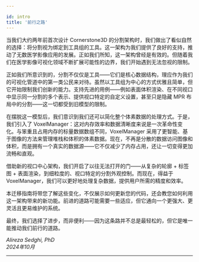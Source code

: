 ```yaml
---

id: intro  
title: '前行之路'  
---  
```


当我们大约两年前首次设计 Cornerstone3D 的分割架构时，我们做出了看似自然的选择：将分割视为绑定到工具组的工具。这一架构为我们提供了良好的支持，推动了无数医学影像应用的发展。正如我们所知，这一架构曾经是有效的。但随着我们在医学影像可视化领域不断扩展可能性的边界，我们开始遇到无法忽视的限制。

正如我们所意识到的，分割不仅仅是工具——它们是核心数据结构，理应作为我们的可视化管道中的第一类公民来对待。虽然以工具组为中心的方式优雅且简单，但它开始限制我们创新的能力。支持先进的用例——例如表面体积渲染、在不同视口中显示同一分割的多个表示、提供视口特定的自定义设置，甚至只是隐藏 MPR 布局中的分割——这一切都受到旧模型的限制。

在摆脱这一模型后，我们意识到我们还可以简化整个体素数据的处理方式。于是，我们引入了 VoxelManager：这对内存效率和数据清晰度来说是一次革命性变化。与笨重且占用内存的标量数据数组不同，VoxelManager 采用了更智能、基于图像的方法来管理堆栈和体积的体素数据。现在，不再是分散的数据访问图像和体积，而是拥有一个真实的数据源——它不仅减少了内存占用，还让一切变得更加流畅和直观。

借助新的视口中心架构，我们开启了以往无法打开的门——从复杂的轮廓 + 标签图 + 表面渲染，到细粒度的、视口特定的分割外观控制。而现在，得益于 VoxelManager，我们可以更好地处理复杂数据，提供用户所需的精度和效率。

本迁移指南将带您了解这些变化，不仅展示如何更新您的代码，还会教您如何利用这一架构带来的新功能。前进的道路可能需要一些适应，但它通向一个更强大、更灵活且更易维护的系统。

最终，我们选择了进步，而非便利——因为这条路并不总是最轻松的，但它是唯一能推动我们前行的道路。

<div style={{ textAlign: 'right' }}>  
  <i>  
    Alireza Sedghi, PhD<br/>  
    2024年10月  
  </i>  
</div>  

---